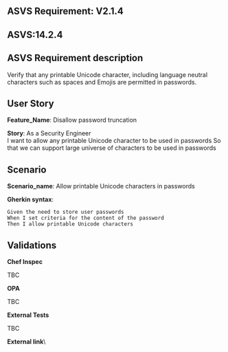 ## ASVS Requirement: V2.1.4
## ASVS:14.2.4

## ASVS Requirement description
Verify that any printable Unicode character, including language neutral characters such as spaces and Emojis are permitted in passwords.

## User Story
**Feature_Name**: Disallow password truncation

**Story**:
As a Security Engineer\
I want to allow any printable Unicode character to be used in passwords
So that we can support large universe of characters to be used in passwords

## Scenario
**Scenario_name**: Allow printable Unicode characters in passwords

**Gherkin syntax**:
```gherkin
Given the need to store user passwords
When I set criteria for the content of the password
Then I allow printable Unicode characters
```

## Validations

**Chef Inspec**

TBC

**OPA**

TBC

**External Tests**

TBC

**External link**\